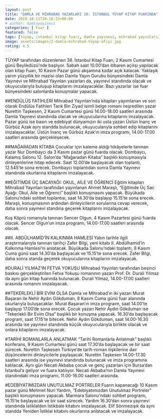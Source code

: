 ```yaml
---
layout: post
title: "DAMLA VE MİHRABAD YAZARLARI 38. İSTANBUL TÜYAP KİTAP FUARINDA"
date: 2019-10-11T10:18:23+00:00
# author: damlayayinevi
categories: [ Fuar ]
featured: false
tags: [tüyap, istanbul kitap fuarı, damla yayınevi, mihrabad yayınları]
image: assets/images/2-damla-mihrabad-tüyap-afişi.jpg
rating: 4.5
---
```


TÜYAP tarafından düzenlenen 38. İstanbul Kitap Fuarı, 2 Kasım Cumartesi günü Beylikdüzü’nde başlıyor. Sabah saat 10.00’dan itibaren açılışı yapılacak olan kitap Fuarı, 10 Kasım Pazar günü akşamına kadar açık kalacak. 
Yaklaşık yarım yüzyıllık bir mazisi olan Damla Yayın Gurubu bünyesindeki Damla Yayınevi ve Mihrabad Yayınları yazarları da, yayınevi standında olacak ve okuyucularıyla buluşup kitaplarını imzalayacaklar. Bazı yazarlar ise fuar bünyesindeki salonlarda konuşmalar yapacak.  

##ENDÜLÜS FATİHLERİ
Mihrabad Yayınları’nda kitapları yayımlanan ve son olarak Endülüs Fatihleri Tarık Bin Ziyad isimli belge romanı neşredilen yazar Nurettin Taşkesen, 2 Kasım Cumartesi günü 14.00-18.00 saatleri arasında Damla Yayınevi standında olacak ve okuyucularına kitaplarını imzalayacak. Pazar günü ise basın ve edebiyat dünyamızın iki usta yazarı Üstün İnanç ve Gürbüz Azak aynı standda bulunacak, okuyucularıyla sohbet edip kitaplarını imzalayacaklar. Üstün İnanç ve Gürbüz Azak’ın imza programı, 14.00-17.00 saatleri arasında gerçekleşecek.

##MAĞARADAN KİTABA
Çocuklar için kaleme aldığı hikâyelerle tanınan yazar Nur Dombaycı da 3 Kasım pazar günü fuarda olacak. Dombaycı, Kalamış Salonu 12. Salon’da “Mağaradan Kitaba” başlıklı konuşmasıyla dinleyenlerine hitap edecek. Saat 12.00’de başlayacak olan toplantı, 12.545’te sona erecek. Dombaycı toplantıdan sonra Damla Yayınevi standında okurlarına kitaplarını imzalayacak. 

##EĞİTİMDE ÜÇ SACAYAĞI: OKUL, AİLE VE ÖĞRENCİ
Eğitim kitapları Mihrabad Yayınları tarafından yayınlanan Ahmet Maraşlı, “Eğitimde Üç Sac Ayağı: Okul, Aile ve Öğrenci” başlıklı konuşmasını yapacak. Büyükada Salonu’ndaki sohbet toplantısı, saat 14.30’da başlayıp 15.15’te sona erecek. Maraşlı, konuşmasının ardından dinleyicilerin sorularına cevap verecek, daha sonra yayınevi standına geçerek kitaplarını imzalayacak.

Kuş Köprü romanıyla tanınan Sencer Olgun, 4 Kasım Pazartesi günü fuarda olacak. Sencer Olgun’un imza programı, 14.00-17.00 saatleri arasında olacak. 

##II. ABDÜLHAMİD’İN KALKINMA HAMLESİ
Yakın tarihle ilgili araştırmalarıyla tanınan tarihçi Zafer Bilgi, yeni kitabı II. Abdülhamid’in Kalkınma Hamlesi’ni anlatacak. Büyükada Salonu’ndaki toplantı, 8 Kasım Cuma günü saat 14.30’da başlayacak ve 15.15’te sona erecek. Zafer Bilgi, daha sonra standa geçerek okuyucularına kitaplarını imzalayacak.  
	
#DURALİ YILMAZ’IN FETVA YOKUŞU 
Mihrabad Yayınları tarafından beşinci baskısı gerçekleştirilen Fetva Yokuşu romanının yazarı Prof. Dr. Durali Yılmaz da aynı gün kitap fuarında bulunacak. Durali Yılmaz, 14.00-17.00 saatleri arasında romanını imzalayacak. 

##TEKERLEKLİ BİR EVİM OLSA
Damla ve Mihrabad’ın iki yazarı Murat Başaran ile Nehir Aydın Gökduman, 8 Kasım Cuma günü fuar alanında okurlarıyla buluşacaklar. Murat Başaran’ın imza prograım, saat 14.00’te başlayıp 17.00’de sona erecek. Çocuk yazarı Nehir Aydın Gökduman ise “Tekerlekli Bir Evim Olsa” başlıklı bir konuşma yapacak. 16.30’da başlayacak program, saat 17.15’te bitecek. Nehir Aydın Gökduman, saat 14.00-16.30 arasında ise yayınevi standında küçük okuyucularıyla birlikte olacak ve onlara kitaplarını imzalayacak.  

#TARİHİ ROMANLARLA ANLATMAK
“Tarihi Romanlarla Anlatmak” başlıklı konferans, 9 Kasım Cumartesi günü saat 17.30’da başlayacak ve bir saat sürecek. Nurettin Taşkesen Türkiye’de tarih-roman ilişkilerine dair düşüncelerini dinleyicilerle paylaşacak. Nurettin Taşkesen 14.00-17.30 saatleri arasında ise yayınevi standında bulunacak ve imza programına katılacak. Aynı gün Necati Akbaba çocuk ve genç yazarları için Bursa’dan İstanbul’a geliyor ve fuara katılıyor. Necati Akbaba’nın Damla Yayınevi standındaki imza programı, 11.00-16.00 saatleri arasında. 

#EDEBİYATIMIZDAN UNUTULMAZ PORTRELER
Fuarın kapanacağı 10 Kasım pazar günü Mehmet Nuri Yardım, “Edebiyatımızdan Unutulmaz Portreler” başlıklı konuşmasını yapacak. Marmara Salonu’ndaki sohbet programı, 15.15’te başlayacak ve bir saat sürecek. Yardım 16.30’dan sonra yayınevi standında İstiklalden İstikbale kitabını imzalayacak. Elif Sönmezışık da aynı standda Yeniden İstiklal kitabını okurlarına anlatacak ve imzalayacak.
